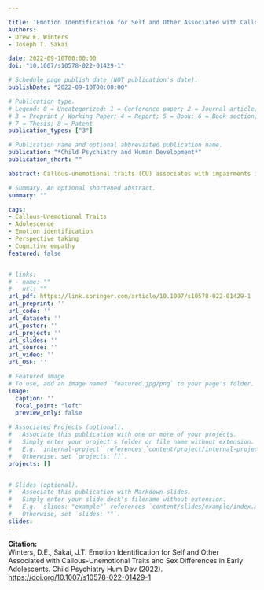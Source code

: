 ```yaml
---

title: 'Emotion Identification for Self and Other Associated with Callous-Unemotional Traits and Sex Differences in Early Adolescents'
Authors: 
- Drew E. Winters
- Joseph T. Sakai

date: 2022-09-10T00:00:00
doi: "10.1007/s10578-022-01429-1"

# Schedule page publish date (NOT publication's date).
publishDate: "2022-09-10T00:00:00"

# Publication type.
# Legend: 0 = Uncategorized; 1 = Conference paper; 2 = Journal article;
# 3 = Preprint / Working Paper; 4 = Report; 5 = Book; 6 = Book section;
# 7 = Thesis; 8 = Patent
publication_types: ["3"]

# Publication name and optional abbreviated publication name.
publication: "*Child Psychiatry and Human Development*"
publication_short: ""

abstract: Callous-unemotional traits (CU) associates with impairments in emotional responsivity. However, there is less evidence on associations with specific emotions and sex differences utilizing both self and other oriented emotional stimuli. Given that the nuance of associations with specific emotions (including sex effects) is critical for understanding core impairments of this antisocial phenotype, the current study employed a behavioral paradigm with both self and other emotional stimuli for specific emotions (happy, sad, anger, fear, neutral) with a sample of male and female early adolescents (females = 51%, age = 12.86 ± 0.75). We examined accuracy and reaction times on this task, along with moderating effects of sex, in relation to CU traits. Results indicate CU traits associated with overall self-emotions negatively and sex moderated CU traits negative association with recognizing others overall emotions. CU traits negatively associated with accurate identification of both self and other emotions (happy, sad, and fear). Sex moderated all other emotion identification but only sad emotions for self. No reaction time differences were found. These findings evidence important nuance in CU traits and sex effects with identifying self and other emotions. Results have important implications for clinical understanding of sex differences in CU traits that require further consideration.

# Summary. An optional shortened abstract.
summary: ""

tags:
- Callous-Unemotional Traits
- Adolescence
- Emotion identification
- Perspective taking
- Cognitive empathy
featured: false


# links:
# - name: ""
#   url: ""
url_pdf: https://link.springer.com/article/10.1007/s10578-022-01429-1
url_preprint: ''
url_code: ''
url_dataset: ''
url_poster: ''
url_project: ''
url_slides: ''
url_source: ''
url_video: ''
url_OSF: ''

# Featured image
# To use, add an image named `featured.jpg/png` to your page's folder. 
image:
  caption: ''
  focal_point: "left"
  preview_only: false

# Associated Projects (optional).
#   Associate this publication with one or more of your projects.
#   Simply enter your project's folder or file name without extension.
#   E.g. `internal-project` references `content/project/internal-project/index.md`.
#   Otherwise, set `projects: []`.
projects: []


# Slides (optional).
#   Associate this publication with Markdown slides.
#   Simply enter your slide deck's filename without extension.
#   E.g. `slides: "example"` references `content/slides/example/index.md`.
#   Otherwise, set `slides: ""`.
slides: 
---
```

**Citation:**  
Winters, D.E., Sakai, J.T. Emotion Identification for Self and Other Associated with Callous-Unemotional Traits and Sex Differences in Early Adolescents. Child Psychiatry Hum Dev (2022). https://doi.org/10.1007/s10578-022-01429-1






